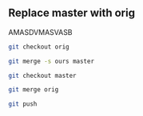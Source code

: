 ## Replace master with orig
AMASDVMASVASB
```bash
git checkout orig

git merge -s ours master

git checkout master

git merge orig

git push
```
